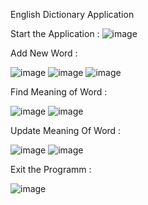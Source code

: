 English Dictionary Application 


Start the Application : 
![image](https://user-images.githubusercontent.com/103372852/181208116-a0f48aa5-c0af-49fd-ba5c-e6ffbf7e7cda.png)



Add New Word : 

![image](https://user-images.githubusercontent.com/103372852/181208573-07ac2a17-ac3d-4d9c-b073-dfe0dc2e9ab2.png)
![image](https://user-images.githubusercontent.com/103372852/181208639-763735e1-d19f-4d27-a838-7d634083c09a.png)
![image](https://user-images.githubusercontent.com/103372852/181208817-86d8b44a-031b-4742-bad9-89ecf87017a0.png)


Find Meaning of Word : 


![image](https://user-images.githubusercontent.com/103372852/181209121-8727527f-79eb-4ea4-86f9-a4650116c130.png)
![image](https://user-images.githubusercontent.com/103372852/181209346-d486909c-21e4-4ca5-8937-482be13ab7fa.png)


Update Meaning Of Word : 



![image](https://user-images.githubusercontent.com/103372852/181209520-d5245930-5f50-4340-ac35-b54cfeb782f5.png)
![image](https://user-images.githubusercontent.com/103372852/181209780-655f40c7-1a26-4c60-b6ec-7399112fb266.png)



Exit the Programm : 

![image](https://user-images.githubusercontent.com/103372852/181209883-fcd17a90-4af6-4986-b225-050b09c05887.png)
